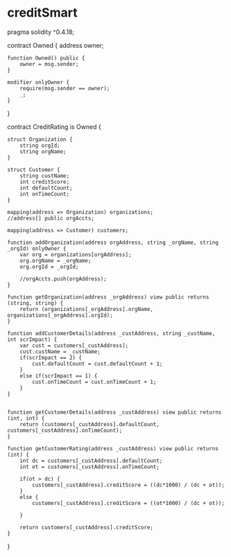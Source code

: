 # creditSmart
pragma solidity ^0.4.18;

contract Owned {
    address owner;
    
    function Owned() public {
        owner = msg.sender;
    }
    
    modifier onlyOwner {
        require(msg.sender == owner);
        _;
    }
}

contract CreditRating is Owned {
    
    struct Organization {
        string orgId;
        string orgName;
    }
    
    struct Customer {
        string custName;
        int creditScore;
        int defaultCount;
        int onTimeCount;
    }
    
    mapping(address => Organization) organizations;
    //address[] public orgAccts;
    
    mapping(address => Customer) customers;
    
    function addOrganization(address orgAddress, string _orgName, string _orgId) onlyOwner {
        var org = organizations[orgAddress];
        org.orgName = _orgName;
        org.orgId = _orgId;
        
        //orgAccts.push(orgAddress);
    }
    
    function getOrganization(address _orgAddress) view public returns (string, string) {
        return (organizations[_orgAddress].orgName, organizations[_orgAddress].orgId);
    }
    
    function addCustomerDetails(address _custAddress, string _custName, int scrImpact) {
        var cust = customers[_custAddress];
        cust.custName = _custName;
        if(scrImpact == 2) {
            cust.defaultCount = cust.defaultCount + 1;
        }
        else if(scrImpact == 1) {
            cust.onTimeCount = cust.onTimeCount + 1;
        }
    }
    
    
    function getCustomerDetails(address _custAddress) view public returns (int, int) {
        return (customers[_custAddress].defaultCount, customers[_custAddress].onTimeCount);
    }
    
    function getCustomerRating(address _custAddress) view public returns (int) {
        int dc = customers[_custAddress].defaultCount;
        int ot = customers[_custAddress].onTimeCount;
        
        if(ot > dc) {
            customers[_custAddress].creditScore = ((dc*1000) / (dc + ot));
        }
        else {
            customers[_custAddress].creditScore = ((ot*1000) / (dc + ot));
            
        }
        
        return customers[_custAddress].creditScore;
    }
    
    
}
